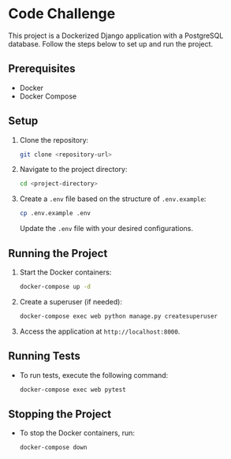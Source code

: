 # Code Challenge

This project is a Dockerized Django application with a PostgreSQL database. Follow the steps below to set up and run the project.

## Prerequisites

- Docker
- Docker Compose


## Setup

1. Clone the repository:
   
   ```bash
   git clone <repository-url>
   ```

2. Navigate to the project directory:
   
   ```bash
   cd <project-directory>
   ```

3. Create a `.env` file based on the structure of `.env.example`:
   
   ```bash
   cp .env.example .env
   ```

   Update the `.env` file with your desired configurations.


## Running the Project

1. Start the Docker containers:

   ```bash
   docker-compose up -d
   ```

2. Create a superuser (if needed):

   ```bash
   docker-compose exec web python manage.py createsuperuser
   ```

4. Access the application at `http://localhost:8000`.


## Running Tests

- To run tests, execute the following command:

   ```bash
   docker-compose exec web pytest
   ```

## Stopping the Project

- To stop the Docker containers, run:

   ```bash
   docker-compose down
   ```
